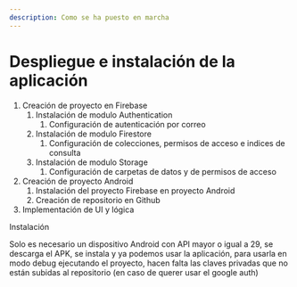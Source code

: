 ```yaml
---
description: Como se ha puesto en marcha
---
```


# Despliegue e instalación de la aplicación

1. Creación de proyecto en Firebase
   1. Instalación de modulo  Authentication
      1. Configuración de autenticación por correo
   2. Instalación de modulo Firestore
      1. Configuración de colecciones, permisos de acceso e indices de consulta
   3. Instalación de modulo Storage
      1. Configuración de carpetas de datos y de permisos de acceso
2. Creación de proyecto Android
   1. Instalación del proyecto Firebase en proyecto Android
   2. Creación de repositorio en Github
3. Implementación de UI y lógica

Instalación

Solo es necesario un dispositivo Android con API mayor o igual a 29, se descarga el APK, se instala y ya podemos usar la aplicación, para usarla en modo debug ejecutando el proyecto, hacen falta las claves privadas que no están subidas al repositorio (en caso de querer usar el google auth)
